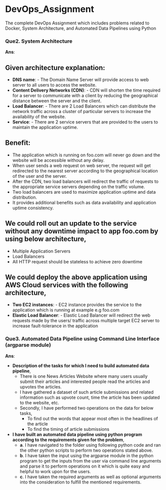 # DevOps_Assignment
The complete DevOps Assignment which includes problems related to Docker, System Architecture, and Automated Data Pipelines using Python

### Que2. System Architecture 
**Ans**: 
 
## Given architecture explanation:
-	**DNS name**: - The Domain Name Server will provide access to web server to all users to access the website.
- **Content Delivery Networks (CDN)**: - CDN will shorten the time required for a server to communicate with a client by reducing the geographical distance between the server and the client.
-	**Load Balancer**: - There are 2 Load Balancers which can distribute the network traffic across a cluster of particular servers to increase the availability of the website.
-	**Service**: - There are 2 service servers that are provided to the users to maintain the application uptime.

## Benefit:
- The application which is running on foo.com will never go down and the website will be accessible without any delay.
- When user sends a web request on web server, the request will get redirected to the nearest server according to the geographical location of the user and the server.
- After the CDN, two load balancers will redirect the traffic of requests to the appropriate service servers depending on the traffic volume.
- Two load balancers are used to maximize application uptime and data distribution.
- It provides additional benefits such as data availability and application uptime consistency.

## We could roll out an update to the service without any downtime impact to app foo.com by using below architecture,
- Multiple Application Servers
- Load Balancers
- All HTTP request should be stateless to achieve zero downtime

## We could deploy the above application using AWS Cloud services with the following architecture,
- **Two EC2 instances**: - EC2 instance provides the service to the application which is running at example e.g foo.com
- **Elastic Load Balancer**: - Elastic Load Balancer will redirect the web requests made by the users/ traffic across multiple target EC2 server to increase fault-tolerance in the application

### Que3. Automated Data Pipeline using Command Line Interface (argparse module)
**Ans**:
- **Description of the tasks for which I need to build automated data pipeline**,
  - There is one News Articles Website where many users usually submit their articles and interested people read the articles and upvotes the articles.
  - I have gathered a dataset of such article submissions and related information such as upvote count, time the article has been updated to the website, etc.
  - Secondly, I have performed two operations on the data for below tasks,
    - To find out the words that appear most often in the headlines of the article
    - To find the timing of article submissions
- **I have built an automated data pipeline using python program according to the requirements given for the problem**,
  - **a**.	I have navigated to the folder using following python code and ran the other python scripts to perform two operations stated above.
  - **b**.	I have taken the input using the argparse module in the python program to get the inputs from the user via command line arguments and parse it to perform operations on it which is quite easy and helpful to work upon for the users.
  - **c**.	I have taken the required arguments as well as optional arguments into the consideration to fulfill the mentioned requirements.
